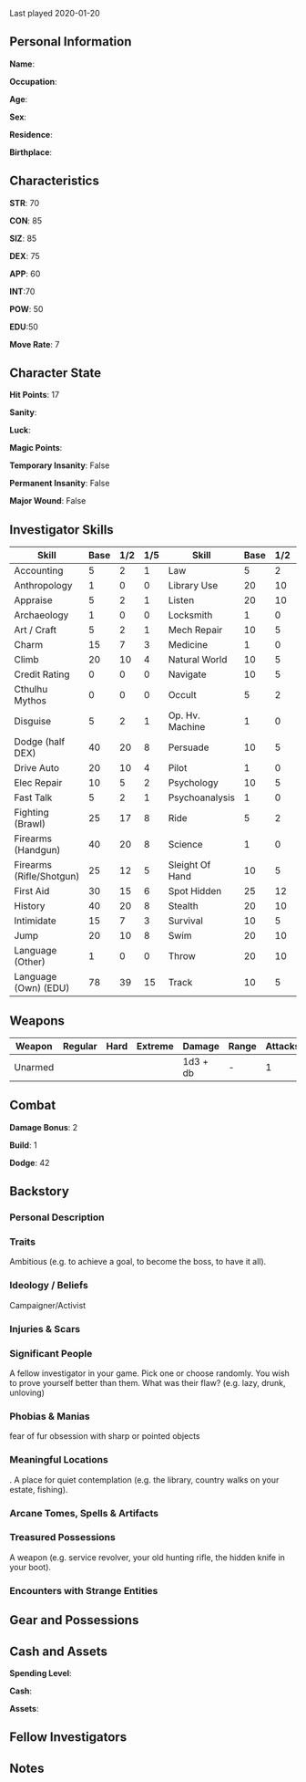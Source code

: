 Last played 2020-01-20

## Personal Information

**Name**: 

**Occupation**: 

**Age**: 

**Sex**: 

**Residence**: 

**Birthplace**: 

## Characteristics

**STR**: 70

**CON**: 85

**SIZ**: 85

**DEX**: 75

**APP**: 60

**INT**:70 

**POW**: 50

**EDU**:50 

**Move Rate**: 7

## Character State

**Hit Points**: 17

**Sanity**: 

**Luck**: 

**Magic Points**: 

**Temporary Insanity**: False

**Permanent Insanity**: False

**Major Wound**: False

## Investigator Skills

| Skill                    | Base | 1/2 | 1/5 | Skill           | Base | 1/2 | 1/5  |
|--------------------------|------|-----|-----|-----------------|------|-----|------|
| Accounting               | 5    | 2   | 1   | Law             | 5    | 2   | 1    |
| Anthropology             | 1    | 0   | 0   | Library Use     | 20   | 10  | 4    |
| Appraise                 | 5    | 2   | 1   | Listen          | 20   | 10  | 4    |
| Archaeology              | 1    | 0   | 0   | Locksmith       | 1    | 0   | 0    |
| Art / Craft              | 5    | 2   | 1   | Mech Repair     | 10   | 5   | 2    |
| Charm                    | 15   | 7   | 3   | Medicine        | 1    | 0   | 0    |
| Climb                    | 20   | 10  | 4   | Natural World   | 10   | 5   | 2    |
| Credit Rating            | 0    | 0   | 0   | Navigate        | 10   | 5   | 2    |
| Cthulhu Mythos           | 0    | 0   | 0   | Occult          | 5    | 2   | 1    |
| Disguise                 | 5    | 2   | 1   | Op. Hv. Machine | 1    | 0   | 0    |
| Dodge (half DEX)         | 40   | 20  | 8   | Persuade        | 10   | 5   | 2    |
| Drive Auto               | 20   | 10  | 4   | Pilot           | 1    | 0   | 0    |
| Elec Repair              | 10   | 5   | 2   | Psychology      | 10   | 5   | 2    |
| Fast Talk                | 5    | 2   | 1   | Psychoanalysis  | 1    | 0   | 0    |
| Fighting (Brawl)         | 25   | 17  | 8   | Ride            | 5    | 2   | 1    |
| Firearms (Handgun)       | 40   | 20  | 8   | Science         | 1    | 0   | 0    |
| Firearms (Rifle/Shotgun) | 25   | 12  | 5   | Sleight Of Hand | 10   | 5   | 2    |
| First Aid                | 30   | 15  | 6   | Spot Hidden     | 25   | 12  | 5    |
| History                  | 40   | 20  | 8   | Stealth         | 20   | 10  | 4    |
| Intimidate               | 15   | 7   | 3   | Survival        | 10   | 5   | 2    |
| Jump                     | 20   | 10  | 8   | Swim            | 20   | 10  | 4    |
| Language (Other)         | 1    | 0   | 0   | Throw           | 20   | 10  | 4    |
| Language (Own) (EDU)     | 78   | 39  | 15  | Track           | 10   | 5   | 2    |

## Weapons
| Weapon  | Regular | Hard | Extreme | Damage   | Range | Attacks | Ammo | Malfunction |
|---------|---------|------|---------|----------|-------|---------|------|-------------|
| Unarmed |         |      |         | 1d3 + db | -     | 1       | -    | -           |

## Combat

**Damage Bonus**: 2

**Build**: 1

**Dodge**: 42

## Backstory

### Personal Description

### Traits
Ambitious (e.g. to achieve a goal, to become the
boss, to have it all). 

### Ideology / Beliefs 
Campaigner/Activist 

### Injuries & Scars

### Significant People
A fellow investigator in your game. Pick one or
choose randomly.
You wish to prove yourself better than them. What
was their flaw? (e.g. lazy, drunk, unloving)

### Phobias & Manias
fear of fur
obsession with sharp or pointed objects

### Meaningful Locations
. A place for quiet contemplation (e.g. the library,
country walks on your estate, fishing).

### Arcane Tomes, Spells & Artifacts

### Treasured Possessions
A weapon (e.g. service revolver, your old hunting
rifle, the hidden knife in your boot).

### Encounters with Strange Entities

## Gear and Possessions

## Cash and Assets

**Spending Level**: 

**Cash**: 

**Assets**: 

## Fellow Investigators

## Notes
